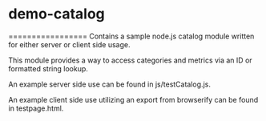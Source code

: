 # demo-catalog
=================
Contains a sample node.js catalog module written for either server or client side usage.

This module provides a way to access categories and metrics via an ID or formatted string lookup.

An example server side use can be found in js/testCatalog.js.

An example client side use utilizing an export from browserify can be found in testpage.html.